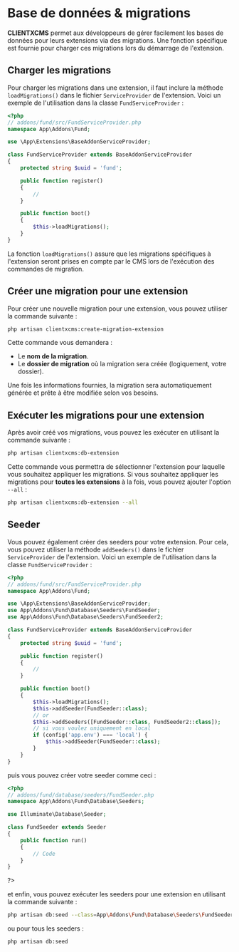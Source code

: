 
# Base de données & migrations

**CLIENTXCMS** permet aux développeurs de gérer facilement les bases de données pour leurs extensions via des migrations. Une fonction spécifique est fournie pour charger ces migrations lors du démarrage de l'extension.

## Charger les migrations

Pour charger les migrations dans une extension, il faut inclure la méthode `loadMigrations()` dans le fichier `ServiceProvider` de l'extension. Voici un exemple de l'utilisation dans la classe `FundServiceProvider` :

```php
<?php
// addons/fund/src/FundServiceProvider.php
namespace App\Addons\Fund;

use \App\Extensions\BaseAddonServiceProvider;

class FundServiceProvider extends BaseAddonServiceProvider
{
    protected string $uuid = 'fund';

    public function register()
    {
        //
    }

    public function boot()
    {
        $this->loadMigrations();
    }
}
```

La fonction `loadMigrations()` assure que les migrations spécifiques à l'extension seront prises en compte par le CMS lors de l'exécution des commandes de migration.

## Créer une migration pour une extension

Pour créer une nouvelle migration pour une extension, vous pouvez utiliser la commande suivante :

```bash
php artisan clientxcms:create-migration-extension
```

Cette commande vous demandera :

- Le **nom de la migration**.
- Le **dossier de migration** où la migration sera créée (logiquement, votre dossier).

Une fois les informations fournies, la migration sera automatiquement générée et prête à être modifiée selon vos besoins.

## Exécuter les migrations pour une extension

Après avoir créé vos migrations, vous pouvez les exécuter en utilisant la commande suivante :

```bash
php artisan clientxcms:db-extension
```

Cette commande vous permettra de sélectionner l'extension pour laquelle vous souhaitez appliquer les migrations. Si vous souhaitez appliquer les migrations pour **toutes les extensions** à la fois, vous pouvez ajouter l'option `--all` :

```bash
php artisan clientxcms:db-extension --all
```

## Seeder 
Vous pouvez également créer des seeders pour votre extension. Pour cela, vous pouvez utiliser la méthode `addSeeders()` dans le fichier `ServiceProvider` de l'extension. Voici un exemple de l'utilisation dans la classe `FundServiceProvider` :

```php
<?php
// addons/fund/src/FundServiceProvider.php
namespace App\Addons\Fund;

use \App\Extensions\BaseAddonServiceProvider;
use App\Addons\Fund\Database\Seeders\FundSeeder;
use App\Addons\Fund\Database\Seeders\FundSeeder2;

class FundServiceProvider extends BaseAddonServiceProvider
{
    protected string $uuid = 'fund';

    public function register()
    {
        //
    }

    public function boot()
    {
        $this->loadMigrations();
        $this->addSeeder(FundSeeder::class);
        // or
        $this->addSeeders([FundSeeder::class, FundSeeder2::class]);
        // si vous voulez uniquement en local
        if (config('app.env') === 'local') {
            $this->addSeeder(FundSeeder::class);
        }
    }
}
```

puis vous pouvez créer votre seeder comme ceci :

```php
<?php
// addons/fund/database/seeders/FundSeeder.php
namespace App\Addons\Fund\Database\Seeders;

use Illuminate\Database\Seeder;

class FundSeeder extends Seeder
{
    public function run()
    {
        // Code
    }
}
```
?>

et enfin, vous pouvez exécuter les seeders pour une extension en utilisant la commande suivante :

```bash
php artisan db:seed --class=App\Addons\Fund\Database\Seeders\FundSeeder
```

ou pour tous les seeders :

```bash
php artisan db:seed
```